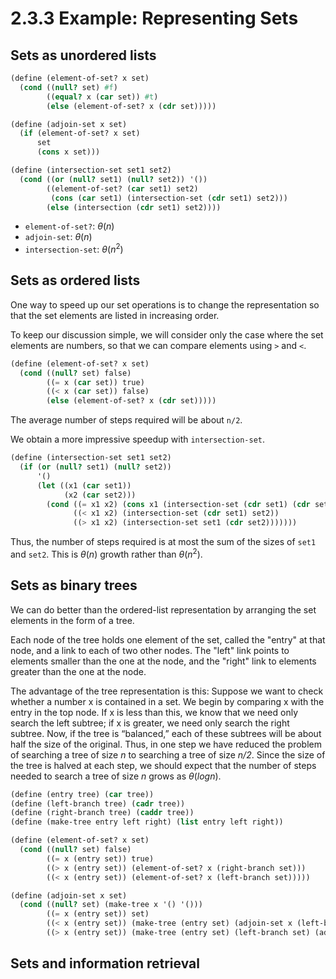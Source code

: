 # 2.3.3 Example: Representing Sets

## Sets as unordered lists

```Scheme
(define (element-of-set? x set)
  (cond ((null? set) #f)
        ((equal? x (car set)) #t)
        (else (element-of-set? x (cdr set)))))

(define (adjoin-set x set)
  (if (element-of-set? x set)
      set
      (cons x set)))

(define (intersection-set set1 set2)
  (cond ((or (null? set1) (null? set2)) '())
        ((element-of-set? (car set1) set2)
         (cons (car set1) (intersection-set (cdr set1) set2)))
        (else (intersection (cdr set1) set2))))
```

- `element-of-set?`: $\theta(n)$
- `adjoin-set`: $\theta(n)$
- `intersection-set`: $\theta(n^2)$

## Sets as ordered lists

One way to speed up our set operations is to change the representation so that the set elements are listed in increasing order.

To keep our discussion simple, we will consider only the case where the set elements are numbers, so that we can compare elements using `>` and `<`.

```Scheme
(define (element-of-set? x set)
  (cond ((null? set) false)
        ((= x (car set)) true)
        ((< x (car set)) false)
        (else (element-of-set? x (cdr set)))))
```

The average number of steps required will be about `n/2`.

We obtain a more impressive speedup with `intersection-set`.

```Scheme
(define (intersection-set set1 set2)
  (if (or (null? set1) (null? set2))
      '()
      (let ((x1 (car set1))
            (x2 (car set2)))
        (cond ((= x1 x2) (cons x1 (intersection-set (cdr set1) (cdr set2))))
              ((< x1 x2) (intersection-set (cdr set1) set2))
              ((> x1 x2) (intersection-set set1 (cdr set2)))))))
```

Thus, the number of steps required is at most the sum of the sizes of `set1` and `set2`. This is $\theta(n)$ growth rather than $\theta(n^2)$.

## Sets as binary trees

We can do better than the ordered-list representation by arranging the set elements in the form of a tree.

Each node of the tree holds one element of the set, called the "entry" at that node, and a link to each of two other nodes. The "left" link points to elements smaller than the one at the node, and the "right" link to elements greater than the one at the node.

The advantage of the tree representation is this: Suppose we want to check whether a number x is contained in a set. We begin by comparing x with the entry in the top node. If x is less than this, we know that we need only search the left subtree; if x is greater, we need only search the right subtree. Now, if the tree is “balanced,” each of these subtrees will be about half the size of the original. Thus, in one step we have reduced the problem of searching a tree of size _n_ to searching a tree of size _n/2_. Since the size of the tree is halved at each step, we should expect that the number of steps needed to search a tree of size _n_ grows as $\theta(log n)$.

```Scheme
(define (entry tree) (car tree))
(define (left-branch tree) (cadr tree))
(define (right-branch tree) (caddr tree))
(define (make-tree entry left right) (list entry left right))

(define (element-of-set? x set)
  (cond ((null? set) false)
        ((= x (entry set)) true)
        ((> x (entry set)) (element-of-set? x (right-branch set)))
        ((< x (entry set)) (element-of-set? x (left-branch set)))))

(define (adjoin-set x set)
  (cond ((null? set) (make-tree x '() '()))
        ((= x (entry set)) set)
        ((< x (entry set)) (make-tree (entry set) (adjoin-set x (left-branch set)) (right-branch set)))
        ((> x (entry set)) (make-tree (entry set) (left-branch set) (adjoin-set x (right-branch set))))))
```

## Sets and information retrieval
